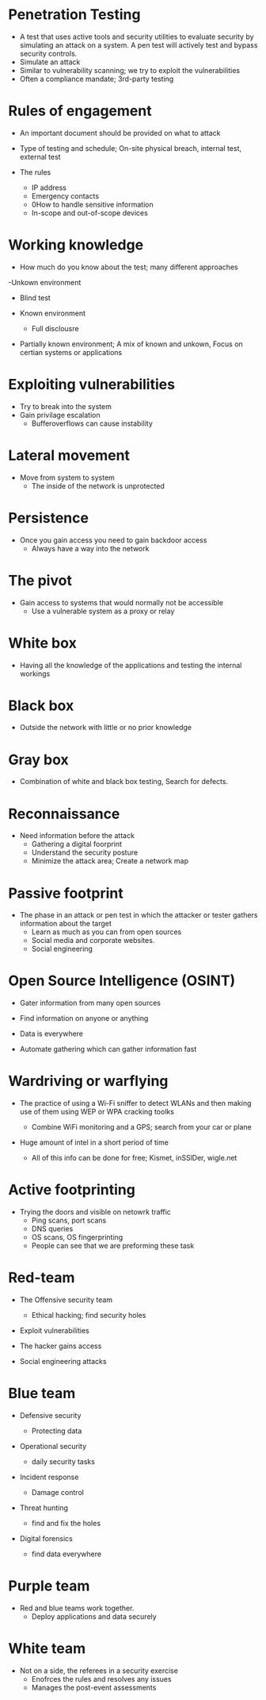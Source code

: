# Penetration Testing
- A test that uses active tools and security utilities to evaluate security by simulating an attack on a system. A pen test will actively test and bypass security controls.
 - Simulate an attack 
 - Similar to vulnerability scanning; we try to exploit the vulnerabilities
 - Often a compliance mandate; 3rd-party testing

# Rules of engagement 
- An important document should be provided on what to attack 
 - Type of testing and schedule; On-site physical breach, internal test, external test
 
 - The rules
   - IP address 
   - Emergency contacts
   - 0How to handle sensitive information 
   - In-scope and out-of-scope devices

# Working knowledge 
- How much do you know about the test; many different approaches

-Unkown environment
  - Blind test

- Known environment 
  - Full disclousre

- Partially known environment; A mix of known and unkown, Focus on certian systems or applications

# Exploiting vulnerabilities
- Try to break into the system 
- Gain privilage escalation
  - Bufferoverflows can cause instability

# Lateral movement 
- Move from system to system 
  - The inside of the network is unprotected 

# Persistence
- Once you gain access you need to gain backdoor access 
  - Always have a way into the network

# The pivot 
- Gain access to systems that would normally not be accessible
  - Use a vulnerable system as a proxy or relay 

# White box 
- Having all the knowledge of the applications and testing the internal workings

# Black box
- Outside the network with little or no prior knowledge 

# Gray box
- Combination of white and black box testing, Search for defects. 

# Reconnaissance 
- Need information before the attack 
  - Gathering a digital foorprint
  - Understand the security posture
  - Minimize the attack area; Create a network map 

# Passive footprint
- The phase in an attack or pen test in which the attacker or tester gathers information about the target
  - Learn as much as you can from open sources
  - Social media and corporate websites. 
  - Social engineering 

# Open Source Intelligence (OSINT)
- Gater information from many open sources
 - Find information on anyone or anything
 -  Data is everywhere 

- Automate gathering which can gather information fast 

# Wardriving or warflying
- The practice of using a Wi-Fi sniffer to detect WLANs and then making use of them using WEP or WPA cracking toolks
  - Combine WiFi monitoring and a GPS; search from your car or plane

- Huge amount of intel in a short period of time
  - All of this info can be done for free; Kismet, inSSlDer, wigle.net 

# Active footprinting
- Trying the doors and visible on netowrk traffic
  - Ping scans, port scans 
  - DNS queries
  - OS scans, OS fingerprinting 
  - People can see that we are preforming these task 

# Red-team
 - The Offensive security team
   - Ethical hacking; find security holes

- Exploit vulnerabilities
- The hacker gains access

- Social engineering attacks

# Blue team
- Defensive security
  - Protecting data

- Operational security 
  - daily security tasks

- Incident response
  - Damage control

- Threat hunting 
  - find and fix the holes 

- Digital forensics
  - find data everywhere 

# Purple team 
- Red and blue teams work together.
  - Deploy applications and data securely

# White team
- Not on a side, the referees in a security exercise
  - Enofrces the rules and resolves any issues 
  - Manages the post-event assessments
